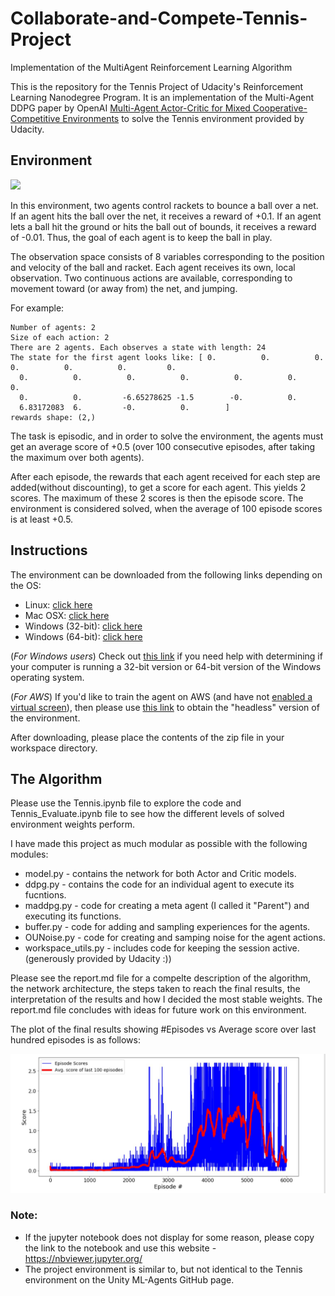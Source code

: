 # Collaborate-and-Compete-Tennis-Project
Implementation of the MultiAgent Reinforcement Learning Algorithm 


This is the repository for the Tennis Project of Udacity's Reinforcement Learning Nanodegree Program. It is an implementation of the Multi-Agent DDPG paper by OpenAI [Multi-Agent Actor-Critic for Mixed Cooperative-Competitive Environments](https://arxiv.org/pdf/1706.02275.pdf) to solve the Tennis environment provided by Udacity.


## Environment

![](gifs/1.218.gif)

In this environment, two agents control rackets to bounce a ball over a net. If an agent hits the ball over the net, it receives a reward of +0.1. If an agent lets a ball hit the ground or hits the ball out of bounds, it receives a reward of -0.01. Thus, the goal of each agent is to keep the ball in play.

The observation space consists of 8 variables corresponding to the position and velocity of the ball and racket. Each agent receives its own, local observation. Two continuous actions are available, corresponding to movement toward (or away from) the net, and jumping.

For example:
```
Number of agents: 2
Size of each action: 2
There are 2 agents. Each observes a state with length: 24
The state for the first agent looks like: [ 0.          0.          0.          0.          0.          0.         0.
  0.          0.          0.          0.          0.          0.          0.
  0.          0.         -6.65278625 -1.5        -0.          0.
  6.83172083  6.         -0.          0.        ]
rewards shape: (2,)

```

The task is episodic, and in order to solve the environment, the agents must get an average score of +0.5 (over 100 consecutive episodes, after taking the maximum over both agents). 

After each episode, the rewards that each agent received for each step are added(without discounting), to get a score for each agent. This yields 2 scores. The maximum of these 2 scores is then the episode score.
The environment is considered solved, when the average of 100 episode scores is at least +0.5.

## Instructions

The environment can be downloaded from the following links depending on the OS:
- Linux: [click here](https://s3-us-west-1.amazonaws.com/udacity-drlnd/P2/Reacher/Reacher_Linux.zip)
- Mac OSX: [click here](https://s3-us-west-1.amazonaws.com/udacity-drlnd/P2/Reacher/Reacher.app.zip)
- Windows (32-bit): [click here](https://s3-us-west-1.amazonaws.com/udacity-drlnd/P2/Reacher/Reacher_Windows_x86.zip)
- Windows (64-bit): [click here](https://s3-us-west-1.amazonaws.com/udacity-drlnd/P2/Reacher/Reacher_Windows_x86_64.zip)

(_For Windows users_) Check out [this link](https://support.microsoft.com/en-us/help/827218/how-to-determine-whether-a-computer-is-running-a-32-bit-version-or-64) if you need help with determining if your computer is running a 32-bit version or 64-bit version of the Windows operating system.

(_For AWS_) If you'd like to train the agent on AWS (and have not [enabled a virtual screen](https://github.com/Unity-Technologies/ml-agents/blob/master/docs/Training-on-Amazon-Web-Service.md)), then please use [this link](https://s3-us-west-1.amazonaws.com/udacity-drlnd/P3/Tennis/Tennis_Linux_NoVis.zip) to obtain the "headless" version of the environment.

After downloading, please place the contents of the zip file in your workspace directory.

## The Algorithm

Please use the Tennis.ipynb file to explore the code and Tennis_Evaluate.ipynb file to see how the different levels of solved environment weights perform.

I have made this project as much modular as possible with the following modules:

- model.py - contains the network for both Actor and Critic models.
- ddpg.py - contains the code for an individual agent to execute its fucntions.
- maddpg.py - code for creating a meta agent (I called it "Parent") and executing its functions.
- buffer.py - code for adding and sampling experiences for the agents.
- OUNoise.py - code for creating and samping noise for the agent actions.
- workspace_utils.py - includes code for keeping the session active. (generously provided by Udacity :))

Please see the report.md file for a compelte description of the algorithm, the network architecture, the steps taken to reach the final results, the interpretation of the results and how I decided the most stable weights. The report.md file concludes with ideas for future work on this environment.


The plot of the final results showing #Episodes vs Average score over last hundred episodes is as follows:

![](gifs/results.JPG)



### Note:
- If the jupyter notebook does not display for some reason, please copy the link to the notebook and use this website -   https://nbviewer.jupyter.org/
- The project environment is similar to, but not identical to the Tennis environment on the Unity ML-Agents GitHub page.






